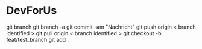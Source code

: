 # DevForUs
git branch
git branch -a
git commit -am "Nachricht"
git push origin < branch identified >
git pull origin < branch identified >
git checkout -b feat/test_branch
git add .
